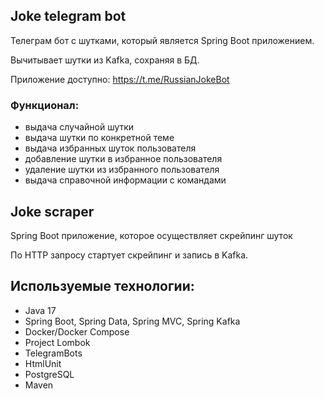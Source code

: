## **Joke telegram bot**

Телеграм бот с шутками, который является Spring Boot приложением.

Вычитывает шутки из Kafka, сохраняя в БД.

Приложение доступно: https://t.me/RussianJokeBot

### Функционал:

- выдача случайной шутки
- выдача шутки по конкретной теме
- выдача избранных шуток пользователя
- добавление шутки в избранное пользователя
- удаление шутки из избранного пользователя
- выдача справочной информации с командами

## **Joke scraper**

Spring Boot приложение, которое осуществляет скрейпинг шуток

По HTTP запросу стартует скрейпинг и запись в Kafka.

## Используемые технологии:

* Java 17
* Spring Boot, Spring Data, Spring MVC, Spring Kafka
* Docker/Docker Compose
* Project Lombok
* TelegramBots
* HtmlUnit
* PostgreSQL
* Maven
